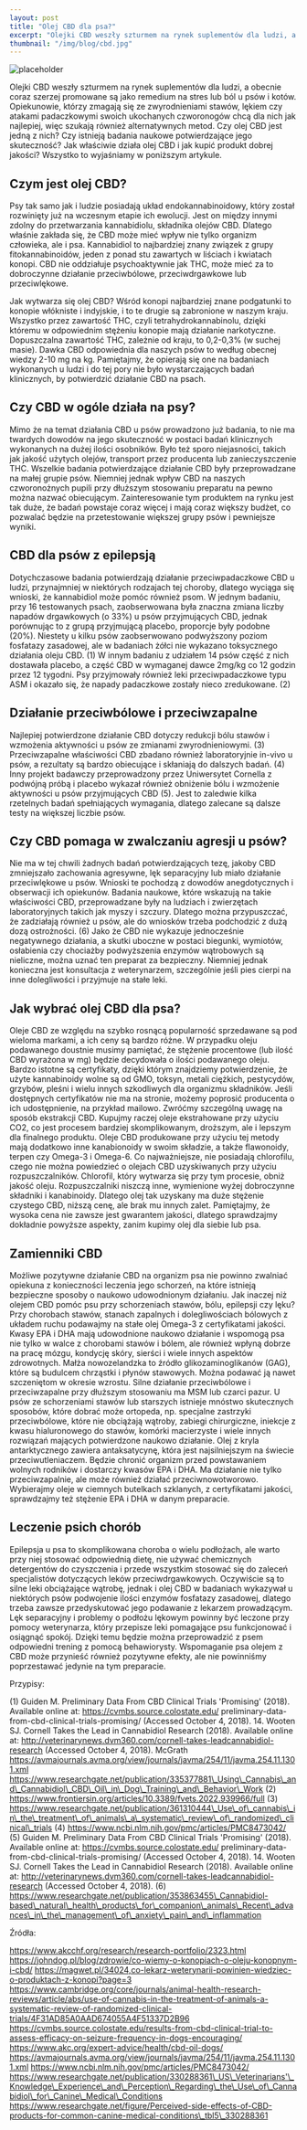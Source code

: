 ```yaml
---
layout: post
title: "Olej CBD dla psa?"
excerpt: "Olejki CBD weszły szturmem na rynek suplementów dla ludzi, a obecnie coraz szerzej promowane są dla psów i kotów. Czy istnieją badania naukowe potwierdzające ich skuteczność? I jak właściwie działa olej CBD na psa?"
thumbnail: "/img/blog/cbd.jpg"
---
```


![placeholder](https://stopwalkompsow.pl/img/blog/cbd.jpg)

Olejki CBD weszły szturmem na rynek suplementów dla ludzi, a obecnie
coraz szerzej promowane są jako remedium na stres lub ból u psów i
kotów. Opiekunowie, którzy zmagają się ze zwyrodnieniami stawów, lękiem
czy atakami padaczkowymi swoich ukochanych czworonogów chcą dla nich jak
najlepiej, więc szukają również alternatywnych metod. Czy olej CBD jest
jedną z nich? Czy istnieją badania naukowe potwierdzające jego
skuteczność? Jak właściwie działa olej CBD i jak kupić produkt dobrej
jakości? Wszystko to wyjaśniamy w poniższym artykule.

## Czym jest olej CBD?

Psy tak samo jak i ludzie posiadają układ endokannabinoidowy, który
został rozwinięty już na wczesnym etapie ich ewolucji. Jest on między
innymi zdolny do przetwarzania kannabidiolu, składnika olejów CBD.
Dlatego właśnie zakłada się, że CBD może mieć wpływ nie tylko organizm
człowieka, ale i psa. Kannabidiol to najbardziej znany związek z grupy
fitokannabinoidów, jeden z ponad stu zawartych w liściach i kwiatach
konopi. CBD nie oddziałuje psychoaktywnie jak THC, może mieć za to
dobroczynne działanie przeciwbólowe, przeciwdrgawkowe lub przeciwlękowe.

Jak wytwarza się olej CBD? Wśród konopi najbardziej znane podgatunki to
konopie włókniste i indyjskie, i to te drugie są zabronione w naszym
kraju. Wszystko przez zawartość THC, czyli tetrahydrokannabinolu, dzięki
któremu w odpowiednim stężeniu konopie mają działanie narkotyczne.
Dopuszczalna zawartość THC, zależnie od kraju, to 0,2-0,3% (w suchej
masie). Dawka CBD odpowiednia dla naszych psów to według obecnej wiedzy
2-10 mg na kg. Pamiętajmy, że opierają się one na badaniach wykonanych u
ludzi i do tej pory nie było wystarczających badań klinicznych, by
potwierdzić działanie CBD na psach.

## Czy CBD w ogóle działa na psy?

Mimo że na temat działania CBD u psów prowadzono już badania, to nie ma
twardych dowodów na jego skuteczność w postaci badań klinicznych
wykonanych na dużej ilości osobników. Było też sporo niejasności, takich
jak jakość użytych olejów, transport przez producenta lub
zanieczyszczenie THC. Wszelkie badania potwierdzające działanie CBD były
przeprowadzane na małej grupie psów. Niemniej jednak wpływ CBD na
naszych czworonożnych pupili przy dłuższym stosowaniu preparatu na pewno
można nazwać obiecującym. Zainteresowanie tym produktem na rynku jest
tak duże, że badań powstaje coraz więcej i mają coraz większy budżet, co
pozwalać będzie na przetestowanie większej grupy psów i pewniejsze
wyniki.

## CBD dla psów z epilepsją

Dotychczasowe badania potwierdzają działanie przeciwpadaczkowe CBD u
ludzi, przynajmniej w niektórych rodzajach tej choroby, dlatego wyciąga
się wnioski, że kannabidiol może pomóc również psom. W jednym badaniu,
przy 16 testowanych psach, zaobserwowana była znaczna zmiana liczby
napadów drgawkowych (o 33%) u psów przyjmujących CBD, jednak porównując
to z grupą przyjmującą placebo, proporcje były podobne (20%). Niestety u
kilku psów zaobserwowano podwyższony poziom fosfatazy zasadowej, ale w
badaniach żółci nie wykazano toksycznego działania oleju CBD. (1) W
innym badaniu z udziałem 14 psów część z nich dostawała placebo, a część
CBD w wymaganej dawce 2mg/kg co 12 godzin przez 12 tygodni. Psy
przyjmowały również leki przeciwpadaczkowe typu ASM i okazało się, że
napady padaczkowe zostały nieco zredukowane. (2)

## Działanie przeciwbólowe i przeciwzapalne

Najlepiej potwierdzone działanie CBD dotyczy redukcji bólu stawów i
wzmożenia aktywności u psów ze zmianami zwyrodnieniowymi. (3)
Przeciwzapalne właściwości CBD zbadano również laboratoryjnie in-vivo u
psów, a rezultaty są bardzo obiecujące i skłaniają do dalszych badań.
(4) Inny projekt badawczy przeprowadzony przez Uniwersytet Cornella z
podwójną próbą i placebo wykazał również obniżenie bólu i wzmożenie
aktywności u psów przyjmujących CBD (5). Jest to zaledwie kilka
rzetelnych badań spełniających wymagania, dlatego zalecane są dalsze
testy na większej liczbie psów.

## Czy CBD pomaga w zwalczaniu agresji u psów?

Nie ma w tej chwili żadnych badań potwierdzających tezę, jakoby CBD
zmniejszało zachowania agresywne, lęk separacyjny lub miało działanie
przeciwlękowe u psów. Wnioski te pochodzą z dowodów anegdotycznych i
obserwacji ich opiekunów. Badania naukowe, które wskazują na takie
właściwości CBD, przeprowadzane były na ludziach i zwierzętach
laboratoryjnych takich jak myszy i szczury. Dlatego można przypuszczać,
że zadziałają również u psów, ale do wniosków trzeba podchodzić z dużą
dozą ostrożności. (6) Jako że CBD nie wykazuje jednocześnie negatywnego
działania, a skutki uboczne w postaci biegunki, wymiotów, osłabienia czy
chociażby podwyższenia enzymów wątrobowych są nieliczne, można uznać ten
preparat za bezpieczny. Niemniej jednak konieczna jest konsultacja z
weterynarzem, szczególnie jeśli pies cierpi na inne dolegliwości i
przyjmuje na stałe leki.

## Jak wybrać olej CBD dla psa?

Oleje CBD ze względu na szybko rosnącą popularność sprzedawane są pod
wieloma markami, a ich ceny są bardzo różne. W przypadku oleju
podawanego doustnie musimy pamiętać, że stężenie procentowe (lub ilość
CBD wyrażona w mg) będzie decydowała o ilości podawanego oleju. Bardzo
istotne są certyfikaty, dzięki którym znajdziemy potwierdzenie, że użyte
kannabinoidy wolne są od GMO, toksyn, metali ciężkich, pestycydów,
grzybów, pleśni i wielu innych szkodliwych dla organizmu składników.
Jeśli dostępnych certyfikatów nie ma na stronie, możemy poprosić
producenta o ich udostępnienie, na przykład mailowo. Zwróćmy szczególną
uwagę na sposób ekstrakcji CBD. Kupujmy raczej oleje ekstrahowane przy
użyciu CO2, co jest procesem bardziej skomplikowanym, droższym, ale i
lepszym dla finalnego produktu. Oleje CBD produkowane przy użyciu tej
metody mają dodatkowo inne kanabionoidy w swoim składzie, a także
flawonoidy, terpen czy Omega-3 i Omega-6. Co najważniejsze, nie
posiadają chlorofilu, czego nie można powiedzieć o olejach CBD
uzyskiwanych przy użyciu rozpuszczalników. Chlorofil, który wytwarza się
przy tym procesie, obniż jakość oleju. Rozpuszczalniki niszczą inne,
wymienione wyżej dobroczynne składniki i kanabinoidy. Dlatego olej tak
uzyskany ma duże stężenie czystego CBD, niższą cenę, ale brak mu innych
zalet. Pamiętajmy, że wysoka cena nie zawsze jest gwarantem jakości,
dlatego sprawdzajmy dokładnie powyższe aspekty, zanim kupimy olej dla
siebie lub psa.

## Zamienniki CBD

Możliwe pozytywne działanie CBD na organizm psa nie powinno zwalniać
opiekuna z konieczności leczenia jego schorzeń, na które istnieją
bezpieczne sposoby o naukowo udowodnionym działaniu. Jak inaczej niż
olejem CBD pomóc psu przy schorzeniach stawów, bólu, epilepsji czy lęku?
Przy chorobach stawów, stanach zapalnych i dolegliwościach bólowych z
układem ruchu podawajmy na stałe olej Omega-3 z certyfikatami jakości.
Kwasy EPA i DHA mają udowodnione naukowo działanie i wspomogą psa nie
tylko w walce z chorobami stawów i bólem, ale również wpłyną dobrze na
pracę mózgu, kondycję skóry, sierści i wiele innych aspektów
zdrowotnych. Małża nowozelandzka to źródło glikozaminoglikanów (GAG),
które są budulcem chrząstki i płynów stawowych. Można podawać ją nawet
szczeniętom w okresie wzrostu. Silne działanie przeciwbólowe i
przeciwzapalne przy dłuższym stosowaniu ma MSM lub czarci pazur. U psów
ze schorzeniami stawów lub starszych istnieje mnóstwo skutecznych
sposobów, które dobrać może ortopeda, np. specjalne zastrzyki
przeciwbólowe, które nie obciążają wątroby, zabiegi chirurgiczne,
iniekcje z kwasu hialuronowego do stawów, komórki macierzyste i wiele
innych rozwiązań mających potwierdzone naukowo działanie. Olej z kryla
antarktycznego zawiera antaksatycynę, która jest najsilniejszym na
świecie przeciwutleniaczem. Będzie chronić organizm przed powstawaniem
wolnych rodników i dostarczy kwasów EPA i DHA. Ma działanie nie tylko
przeciwzapalnie, ale może również działać przeciwnowotworowo. Wybierajmy
oleje w ciemnych butelkach szklanych, z certyfikatami jakości,
sprawdzajmy też stężenie EPA i DHA w danym preparacie.

## Leczenie psich chorób

Epilepsja u psa to skomplikowana choroba o wielu podłożach, ale warto
przy niej stosować odpowiednią dietę, nie używać chemicznych detergentów
do czyszczenia i przede wszystkim stosować się do zaleceń specjalistów
dotyczących leków przeciwdrgawkowych. Oczywiście są to silne leki
obciążające wątrobę, jednak i olej CBD w badaniach wykazywał u
niektórych psów podwojenie ilości enzymów fosfatazy zasadowej, dlatego
trzeba zawsze przedyskutować jego podawanie z lekarzem prowadzącym. Lęk
separacyjny i problemy o podłożu lękowym powinny być leczone przy pomocy
weterynarza, który przepisze leki pomagające psu funkcjonować i osiągnąć
spokój. Dzięki temu będzie można przeprowadzić z psem odpowiedni trening
z pomocą behawiorysty. Wspomaganie psa olejem z CBD może przynieść
również pozytywne efekty, ale nie powinniśmy poprzestawać jedynie na tym
preparacie.

Przypisy:

(1) Guiden M. Preliminary Data From CBD Clinical Trials 'Promising'
    (2018). Available online at: https://cvmbs.source.colostate.edu/
    preliminary-data-from-cbd-clinical-trials-promising/ (Accessed
    October 4, 2018). 14. Wooten SJ. Cornell Takes the Lead in
    Cannabidiol Research (2018). Available online at:
    http://veterinarynews.dvm360.com/cornell-takes-leadcannabidiol-research
    (Accessed October 4, 2018). McGrath
    https://avmajournals.avma.org/view/journals/javma/254/11/javma.254.11.1301.xml
    https://www.researchgate.net/publication/335377881\_Using\_Cannabis\_and\_Cannabidiol\_CBD\_Oil\_in\_Dog\_Training\_and\_Behavior\_Work
(2) https://www.frontiersin.org/articles/10.3389/fvets.2022.939966/full
(3) https://www.researchgate.net/publication/361310444\_Use\_of\_cannabis\_in\_the\_treatment\_of\_animals\_a\_systematic\_review\_of\_randomized\_clinical\_trials
(4) https://www.ncbi.nlm.nih.gov/pmc/articles/PMC8473042/
(5) Guiden M. Preliminary Data From CBD Clinical Trials 'Promising'
    (2018). Available online at: https://cvmbs.source.colostate.edu/
    preliminary-data-from-cbd-clinical-trials-promising/ (Accessed
    October 4, 2018). 14. Wooten SJ. Cornell Takes the Lead in
    Cannabidiol Research (2018). Available online at:
    http://veterinarynews.dvm360.com/cornell-takes-leadcannabidiol-research
    (Accessed October 4, 2018).
(6) https://www.researchgate.net/publication/353863455\_Cannabidiol-based\_natural\_health\_products\_for\_companion\_animals\_Recent\_advances\_in\_the\_management\_of\_anxiety\_pain\_and\_inflammation

Źródła:

https://www.akcchf.org/research/research-portfolio/2323.html
https://johndog.pl/blog/zdrowie/co-wiemy-o-konopiach-o-oleju-konopnym-i-cbd/
https://magwet.pl/34024,co-lekarz-weterynarii-powinien-wiedziec-o-produktach-z-konopi?page=3
https://www.cambridge.org/core/journals/animal-health-research-reviews/article/abs/use-of-cannabis-in-the-treatment-of-animals-a-systematic-review-of-randomized-clinical-trials/4F31AD85A0AAD674055A4F51337D2B96
https://cvmbs.source.colostate.edu/results-from-cbd-clinical-trial-to-assess-efficacy-on-seizure-frequency-in-dogs-encouraging/
https://www.akc.org/expert-advice/health/cbd-oil-dogs/
https://avmajournals.avma.org/view/journals/javma/254/11/javma.254.11.1301.xml
https://www.ncbi.nlm.nih.gov/pmc/articles/PMC8473042/
https://www.researchgate.net/publication/330288361\_US\_Veterinarians'\_Knowledge\_Experience\_and\_Perception\_Regarding\_the\_Use\_of\_Cannabidiol\_for\_Canine\_Medical\_Conditions
https://www.researchgate.net/figure/Perceived-side-effects-of-CBD-products-for-common-canine-medical-conditions\_tbl5\_330288361
